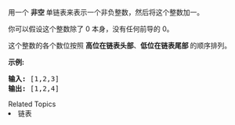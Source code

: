 <p>用一个 <strong>非空 </strong>单链表来表示一个非负整数，然后将这个整数加一。</p>

<p>你可以假设这个整数除了 0 本身，没有任何前导的 0。</p>

<p>这个整数的各个数位按照 <strong>高位在链表头部</strong>、<strong>低位在链表尾部&nbsp;</strong>的顺序排列。</p>

<p><strong>示例:</strong></p>

<pre><strong>输入: </strong>[1,2,3]
<strong>输出: </strong>[1,2,4]
</pre>
<div><div>Related Topics</div><div><li>链表</li></div></div>